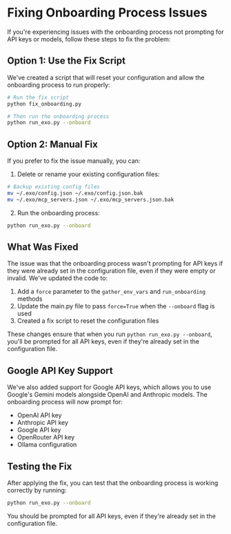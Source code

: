 # Fixing Onboarding Process Issues

If you're experiencing issues with the onboarding process not prompting for API keys or models, follow these steps to fix the problem:

## Option 1: Use the Fix Script

We've created a script that will reset your configuration and allow the onboarding process to run properly:

```bash
# Run the fix script
python fix_onboarding.py

# Then run the onboarding process
python run_exo.py --onboard
```

## Option 2: Manual Fix

If you prefer to fix the issue manually, you can:

1. Delete or rename your existing configuration files:

```bash
# Backup existing config files
mv ~/.exo/config.json ~/.exo/config.json.bak
mv ~/.exo/mcp_servers.json ~/.exo/mcp_servers.json.bak
```

2. Run the onboarding process:

```bash
python run_exo.py --onboard
```

## What Was Fixed

The issue was that the onboarding process wasn't prompting for API keys if they were already set in the configuration file, even if they were empty or invalid. We've updated the code to:

1. Add a `force` parameter to the `gather_env_vars` and `run_onboarding` methods
2. Update the main.py file to pass `force=True` when the `--onboard` flag is used
3. Created a fix script to reset the configuration files

These changes ensure that when you run `python run_exo.py --onboard`, you'll be prompted for all API keys, even if they're already set in the configuration file.

## Google API Key Support

We've also added support for Google API keys, which allows you to use Google's Gemini models alongside OpenAI and Anthropic models. The onboarding process will now prompt for:

- OpenAI API key
- Anthropic API key
- Google API key
- OpenRouter API key
- Ollama configuration

## Testing the Fix

After applying the fix, you can test that the onboarding process is working correctly by running:

```bash
python run_exo.py --onboard
```

You should be prompted for all API keys, even if they're already set in the configuration file.
